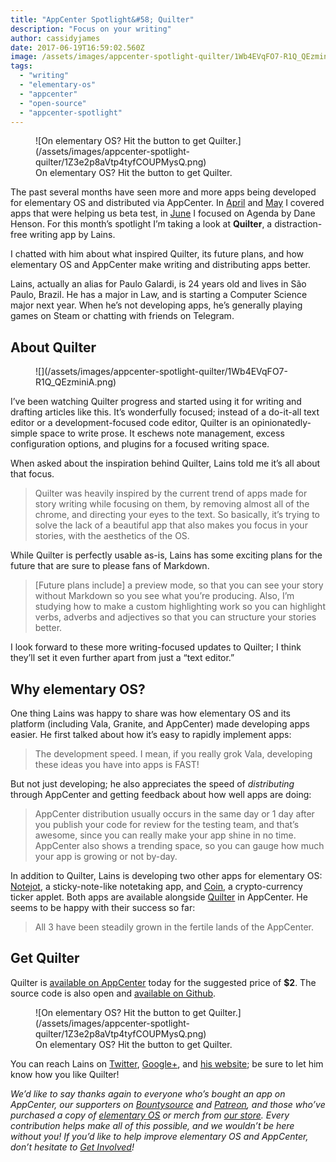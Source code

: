 ```yaml
---
title: "AppCenter Spotlight&#58; Quilter"
description: "Focus on your writing"
author: cassidyjames
date: 2017-06-19T16:59:02.560Z
image: /assets/images/appcenter-spotlight-quilter/1Wb4EVqFO7-R1Q_QEzminiA.png
tags:
  - "writing"
  - "elementary-os"
  - "appcenter"
  - "open-source"
  - "appcenter-spotlight"
---
```


<figure markdown="1">
![On elementary OS? Hit the button to get Quilter.](/assets/images/appcenter-spotlight-quilter/1Z3e2p8aVtp4tyfCOUPMysQ.png)
<figcaption markdown="1">
On elementary OS? Hit the button to get Quilter.
</figcaption>
</figure>

The past several months have seen more and more apps being developed for elementary OS and distributed via AppCenter. In [April](https://medium.com/elementaryos/appcenter-spotlight-beta-testers-75412fe42302) and [May](https://medium.com/elementaryos/appcenter-spotlight-more-beta-testers-d9743aec2619) I covered apps that were helping us beta test, in [June](https://medium.com/elementaryos/appcenter-spotlight-agenda-5051095106e) I focused on Agenda by Dane Henson. For this month’s spotlight I’m taking a look at **Quilter**, a distraction-free writing app by Lains.

I chatted with him about what inspired Quilter, its future plans, and how elementary OS and AppCenter make writing and distributing apps better.

Lains, actually an alias for Paulo Galardi, is 24 years old and lives in São Paulo, Brazil. He has a major in Law, and is starting a Computer Science major next year. When he’s not developing apps, he’s generally playing games on Steam or chatting with friends on Telegram.

## About Quilter

<figure markdown="1">
![](/assets/images/appcenter-spotlight-quilter/1Wb4EVqFO7-R1Q_QEzminiA.png)
</figure>

I’ve been watching Quilter progress and started using it for writing and drafting articles like this. It’s wonderfully focused; instead of a do-it-all text editor or a development-focused code editor, Quilter is an opinionatedly-simple space to write prose. It eschews note management, excess configuration options, and plugins for a focused writing space.

When asked about the inspiration behind Quilter, Lains told me it’s all about that focus.
> Quilter was heavily inspired by the current trend of apps made for story writing while focusing on them, by removing almost all of the chrome, and directing your eyes to the text. So basically, it’s trying to solve the lack of a beautiful app that also makes you focus in your stories, with the aesthetics of the OS.

While Quilter is perfectly usable as-is, Lains has some exciting plans for the future that are sure to please fans of Markdown.
> [Future plans include] a preview mode, so that you can see your story without Markdown so you see what you’re producing. Also, I’m studying how to make a custom highlighting work so you can highlight verbs, adverbs and adjectives so that you can structure your stories better.

I look forward to these more writing-focused updates to Quilter; I think they’ll set it even further apart from just a “text editor.”

## Why elementary OS?

One thing Lains was happy to share was how elementary OS and its platform (including Vala, Granite, and AppCenter) made developing apps easier. He first talked about how it’s easy to rapidly implement apps:
> The development speed. I mean, if you really grok Vala, developing these ideas you have into apps is FAST!

But not just developing; he also appreciates the speed of *distributing* through AppCenter and getting feedback about how well apps are doing:
> AppCenter distribution usually occurs in the same day or 1 day after you publish your code for review for the testing team, and that’s awesome, since you can really make your app shine in no time. AppCenter also shows a trending space, so you can gauge how much your app is growing or not by-day.

In addition to Quilter, Lains is developing two other apps for elementary OS: [Notejot](https://appcenter.elementary.io/com.github.lainsce.notejot), a sticky-note-like notetaking app, and [Coin](https://appcenter.elementary.io/com.github.lainsce.coin), a crypto-currency ticker applet. Both apps are available alongside [Quilter](https://appcenter.elementary.io/com.github.lainsce.quilter) in AppCenter. He seems to be happy with their success so far:
> All 3 have been steadily grown in the fertile lands of the AppCenter.

## Get Quilter

Quilter is [available on AppCenter](http://appcenter.elementary.io/com.github.lainsce.quilter) today for the suggested price of **$2**. The source code is also open and [available on Github](https://github.com/lainsce/quilter).

<figure markdown="1">
![On elementary OS? Hit the button to get Quilter.](/assets/images/appcenter-spotlight-quilter/1Z3e2p8aVtp4tyfCOUPMysQ.png)
<figcaption markdown="1">
On elementary OS? Hit the button to get Quilter.
</figcaption>
</figure>

You can reach Lains on [Twitter](https://twitter.com/lainscereal), [Google+](https://google.com/+LainsCE), and [his website](https://lainsce.us/); be sure to let him know how you like Quilter!

*We’d like to say thanks again to everyone who’s bought an app on AppCenter, our supporters on [Bountysource](https://salt.bountysource.com/teams/elementary) and [Patreon](https://www.patreon.com/elementary), and those who’ve purchased a copy of [elementary OS](https://elementary.io/) or merch from [our store](https://elementary.io/store/). Every contribution helps make all of this possible, and we wouldn’t be here without you! If you’d like to help improve elementary OS and AppCenter, don’t hesitate to [Get Involved](https://elementary.io/get-involved)!*